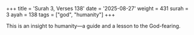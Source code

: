 +++
title = 'Surah 3, Verses 138'
date = '2025-08-27'
weight = 431
surah = 3
ayah = 138
tags = ["god", "humanity"]
+++

This is an insight to humanity—a guide and a lesson to the God-fearing.